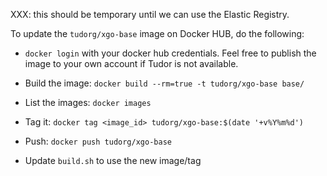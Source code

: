 XXX: this should be temporary until we can use the Elastic Registry.

To update the `tudorg/xgo-base` image on Docker HUB, do the following:

* `docker login` with your docker hub credentials. Feel free to publish the image
  to your own account if Tudor is not available.

* Build the image: `docker build --rm=true -t tudorg/xgo-base base/`

* List the images: `docker images`

* Tag it: `docker tag <image_id> tudorg/xgo-base:$(date '+v%Y%m%d')`

* Push: `docker push tudorg/xgo-base`

* Update `build.sh` to use the new image/tag
